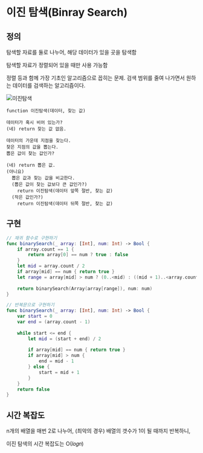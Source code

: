 # 이진 탐색(Binray Search)

## 정의

탐색할 자료를 둘로 나누어, 해당 데이터가 있을 곳을 탐색함

탐색할 자료가 정렬되어 있을 때만 사용 가능함

정렬 등과 함께 가장 기초인 알고리즘으로 꼽히는 문제. 검색 범위를 줄여 나가면서 원하는 데이터를 검색하는 알고리즘이다.

![이진탐색](https://i.namu.wiki/i/9sQpJ4ilpY9GSmyy5olQ_-TovZ7drPaRe-WMvT41h2FTEfGW_g36hmGGJzxWGQ6-2_kU6knU8FYutXNnIisy5Y1G0zfSmCRmTlAPiKy0Fje2DJe2d6ggcep_o9m90N0YSFknG9Vj1CBE2sjullqx2Q.webp)

```
function 이진탐색(데이터, 찾는 값)

데이터가 혹시 비어 있는가?
(네) return 찾는 값 없음.

데이터의 가운데 지점을 찾는다.
찾은 지점의 값을 뽑는다.
뽑은 값이 찾는 값인가?

(네) return 뽑은 값.
(아니요)
  뽑은 값과 찾는 값을 비교한다.
  (뽑은 값이 찾는 값보다 큰 값인가?)
    return 이진탐색(데이터 앞쪽 절반, 찾는 값)
  (작은 값인가?)
    return 이진탐색(데이터 뒤쪽 절반, 찾는 값)
```

## 구현

```swift
// 재귀 함수로 구현하기
func binarySearch(_ array: [Int], num: Int) -> Bool {
    if array.count == 1 {
        return array[0] == num ? true : false
    }
    let mid = array.count / 2
    if array[mid] == num { return true }
    let range = array[mid] > num ? (0..<mid) : ((mid + 1)..<array.count)
    
    return binarySearch(Array(array[range]), num: num)
}
```

```swift
// 반복문으로 구현하기
func binarySearch(_ array: [Int], num: Int) -> Bool {
    var start = 0
    var end = (array.count - 1)
    
    while start <= end {
        let mid = (start + end) / 2
        
        if array[mid] == num { return true }
        if array[mid] > num {
            end = mid - 1
        } else {
            start = mid + 1
        }
    }
    return false
}
```

## 시간 복잡도

n개의 배열을 매번 2로 나누어, (최악의 경우) 배열의 갯수가 1이 될 때까지 반복하니,

이진 탐색의 시간 복잡도는 O(𝑙𝑜𝑔𝑛)